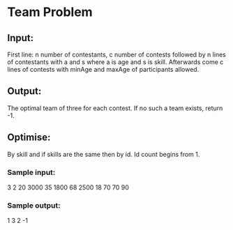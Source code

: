 # Team Problem

## Input: 
First line: n number of contestants, c number of contests followed by n lines of contestants with a and s where a is age and s is skill. Afterwards come c lines of contests with minAge and maxAge of participants allowed.

## Output:
The optimal team of three for each contest. If no such a team exists, return -1.

## Optimise:
By skill and if skills are the same then by id. Id count begins from 1.

### Sample input:
3 2
20 3000
35 1800
68 2500
18 70
70 90

### Sample output:
1 3 2
-1 
